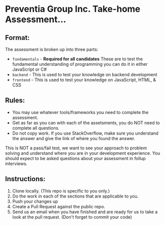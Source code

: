 # Preventia Group Inc. Take-home Assessment...

## Format:
The assessment is broken up into three parts: 
* `fundamentals` - **Required for all candidates** These are to test the fundamental understanding of programming you can do it in either JavaScript or C#
* `backend` - This is used to test your knowledge on backend development
* `frontend` - This is used to test your knowledge on JavaScript, HTML, & CSS

## Rules:
* You may use whatever tools/frameworks you need to complete the assessment.
* Get as far as you can with each of the assetsments, you do NOT need to complete all questions.
* Do not copy work. If you use StackOverflow, make sure you understand the answer and give the link of where you found the answer.


This is NOT a pass/fail test, we want to see your approach to problem solving and understand where you are in your development experience. You should expect to be asked questions about your assessment in follup interviews.

## Instructions:
1. Clone locally. (This repo is specific to you only.)
1. Do the work in each of the sections that are applicable to you.
1. Push your changes up
1. Create a Pull Request against the public repo.
1. Send us an email when you have finished and are ready for us to take a look at the pull request. (Don't forget to commit your code)
